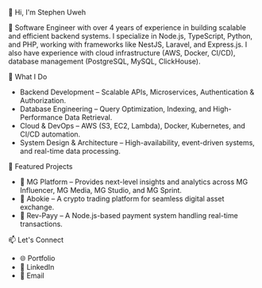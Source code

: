 👋 Hi, I'm Stephen Uweh

🚀 Software Engineer with over 4 years of experience in building scalable and efficient backend systems. I specialize in Node.js, TypeScript, Python, and PHP, working with frameworks like NestJS, Laravel, and Express.js. I also have experience with cloud infrastructure (AWS, Docker, CI/CD), database management (PostgreSQL, MySQL, ClickHouse).

🔹 What I Do
- Backend Development – Scalable APIs, Microservices, Authentication & Authorization.
- Database Engineering – Query Optimization, Indexing, and High-Performance Data Retrieval.
- Cloud & DevOps – AWS (S3, EC2, Lambda), Docker, Kubernetes, and CI/CD automation.
- System Design & Architecture – High-availability, event-driven systems, and real-time data processing.

📌 Featured Projects
- 🔹 MG Platform – Provides next-level insights and analytics across MG Influencer, MG Media, MG Studio, and MG Sprint.
- 🔹 Abokie – A crypto trading platform for seamless digital asset exchange.
- 🔹 Rev-Payy – A Node.js-based payment system handling real-time transactions.

📫 Let's Connect
- 🌐 Portfolio
- 💼 LinkedIn
- 📧 Email

